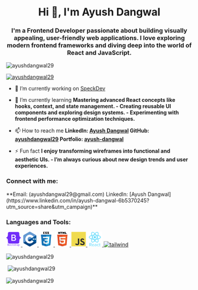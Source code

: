 <h1 align="center">Hi 👋, I'm Ayush Dangwal</h1>
<h3 align="center">I'm a Frontend Developer passionate about building visually appealing, user-friendly web applications. I love exploring modern frontend frameworks and diving deep into the world of React and JavaScript.</h3>

<p align="left"> <img src="https://komarev.com/ghpvc/?username=ayushdangwal29&label=Profile%20views&color=0e75b6&style=flat" alt="ayushdangwal29" /> </p>

<p align="left"> <a href="https://github.com/ryo-ma/github-profile-trophy"><img src="https://github-profile-trophy.vercel.app/?username=ayushdangwal29" alt="ayushdangwal29" /></a> </p>

- 🔭 I’m currently working on [SpeckDev](ayushdangwal29.github.io/SpeckDev/)

- 🌱 I’m currently learning **Mastering advanced React concepts like hooks, context, and state management. - Creating reusable UI components and exploring design systems. - Experimenting with frontend performance optimization techniques.**

- 📫 How to reach me **LinkedIn: [Ayush Dangwal](https://www.linkedin.com/in/ayush-dangwal-6b5370245?utm_source=share&utm_campaign) GitHub: [ayushdangwal29](https://github.com/ayushdangwal29) Portfolio: [ayush-dangwal](https://ayush-dangwal.portly.dev)**

- ⚡ Fun fact **I enjoy transforming wireframes into functional and aesthetic UIs. - I’m always curious about new design trends and user experiences.**

<h3 align="left">Connect with me:</h3>
<p align="left">
  **Email: (ayushdangwal29@gmail.com)
  LinkedIn: [Ayush Dangwal](https://www.linkedin.com/in/ayush-dangwal-6b5370245?utm_source=share&utm_campaign)**
</p>

<h3 align="left">Languages and Tools:</h3>
<p align="left"> <a href="https://getbootstrap.com" target="_blank" rel="noreferrer"> <img src="https://raw.githubusercontent.com/devicons/devicon/master/icons/bootstrap/bootstrap-plain-wordmark.svg" alt="bootstrap" width="40" height="40"/> </a> <a href="https://www.w3schools.com/cpp/" target="_blank" rel="noreferrer"> <img src="https://raw.githubusercontent.com/devicons/devicon/master/icons/cplusplus/cplusplus-original.svg" alt="cplusplus" width="40" height="40"/> </a> <a href="https://www.w3schools.com/css/" target="_blank" rel="noreferrer"> <img src="https://raw.githubusercontent.com/devicons/devicon/master/icons/css3/css3-original-wordmark.svg" alt="css3" width="40" height="40"/> </a> <a href="https://www.w3.org/html/" target="_blank" rel="noreferrer"> <img src="https://raw.githubusercontent.com/devicons/devicon/master/icons/html5/html5-original-wordmark.svg" alt="html5" width="40" height="40"/> </a> <a href="https://developer.mozilla.org/en-US/docs/Web/JavaScript" target="_blank" rel="noreferrer"> <img src="https://raw.githubusercontent.com/devicons/devicon/master/icons/javascript/javascript-original.svg" alt="javascript" width="40" height="40"/> </a> <a href="https://reactjs.org/" target="_blank" rel="noreferrer"> <img src="https://raw.githubusercontent.com/devicons/devicon/master/icons/react/react-original-wordmark.svg" alt="react" width="40" height="40"/> </a> <a href="https://tailwindcss.com/" target="_blank" rel="noreferrer"> <img src="https://www.vectorlogo.zone/logos/tailwindcss/tailwindcss-icon.svg" alt="tailwind" width="40" height="40"/> </a> </p>

<p><img align="center" src="https://github-readme-stats.vercel.app/api/top-langs?username=ayushdangwal29&show_icons=true&locale=en&layout=compact" alt="ayushdangwal29" /></p>

<p>&nbsp;<img align="center" src="https://github-readme-stats.vercel.app/api?username=ayushdangwal29&show_icons=true&locale=en" alt="ayushdangwal29" /></p>

<p><img align="center" src="https://github-readme-streak-stats.herokuapp.com/?user=ayushdangwal29&" alt="ayushdangwal29" /></p>

